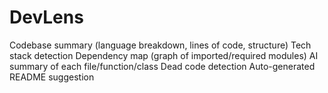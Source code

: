 # DevLens
Codebase summary (language breakdown, lines of code, structure)  Tech stack detection  Dependency map (graph of imported/required modules)  AI summary of each file/function/class  Dead code detection  Auto-generated README suggestion
